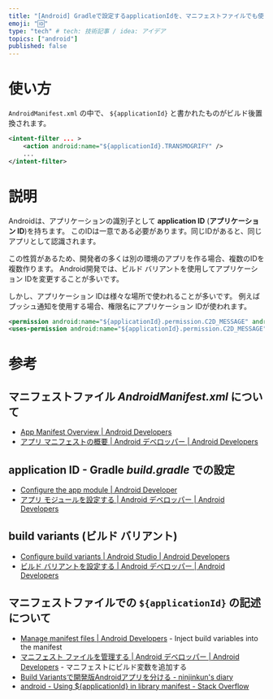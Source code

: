 ```yaml
---
title: "[Android] Gradleで設定するapplicationIdを、マニフェストファイルでも使うには"
emoji: "🆔"
type: "tech" # tech: 技術記事 / idea: アイデア
topics: ["android"]
published: false
---
```


# 使い方
`AndroidManifest.xml` の中で、 `${applicationId}` と書かれたものがビルド後置換されます。
```xml:AndroidManifest.xml
<intent-filter ... >
    <action android:name="${applicationId}.TRANSMOGRIFY" />
    ...
</intent-filter>
```


# 説明
Androidは、アプリケーションの識別子として **application ID** (**アプリケーション ID**)を持ちます。
このIDは一意である必要があります。同じIDがあると、同じアプリとして認識されます。

この性質があるため、開発者の多くは別の環境のアプリを作る場合、複数のIDを複数作ります。
Android開発では、ビルド バリアントを使用してアプリケーション IDを変更することが多いです。

しかし、アプリケーション IDは様々な場所で使われることが多いです。
例えばプッシュ通知を使用する場合、権限名にアプリケーション IDが使われます。
```xml:AndroidManifest.xml
<permission android:name="${applicationId}.permission.C2D_MESSAGE" android:protectionLevel="signature" />
<uses-permission android:name="${applicationId}.permission.C2D_MESSAGE" />
```


# 参考

## マニフェストファイル _AndroidManifest.xml_ について
- [App Manifest Overview | Android Developers](https://developer.android.com/guide/topics/manifest/manifest-intro)
- [アプリ マニフェストの概要 | Android デベロッパー | Android Developers](https://developer.android.com/guide/topics/manifest/manifest-intro?hl=ja)

## application ID - Gradle _build.gradle_ での設定
- [Configure the app module | Android Developer](https://developer.android.com/studio/build/configure-app-module#set_the_application_id)
- [アプリ モジュールを設定する | Android デベロッパー | Android Developers](https://developer.android.com/studio/build/configure-app-module?hl=ja#set_the_application_id)

## build variants (ビルド バリアント)
- [Configure build variants | Android Studio | Android Developers](https://developer.android.com/build/build-variants)
- [ビルド バリアントを設定する | Android デベロッパー | Android Developers](https://developer.android.com/studio/build/build-variants?hl=ja)

## マニフェストファイルでの `${applicationId}` の記述について
- [Manage manifest files | Android Developers](https://developer.android.com/studio/build/manage-manifests#inject_build_variables_into_the_manifest) - Inject build variables into the manifest
- [マニフェスト ファイルを管理する | Android デベロッパー | Android Developers](https://developer.android.com/studio/build/manage-manifests?hl=ja#inject_build_variables_into_the_manifest) - マニフェストにビルド変数を追加する
- [Build Variantsで開発版Androidアプリを分ける - ninjinkun's diary](https://ninjinkun.hatenablog.com/entry/2014/08/18/102849)
- [android - Using ${applicationId} in library manifest - Stack Overflow](https://stackoverflow.com/questions/30790768/using-applicationid-in-library-manifest)
